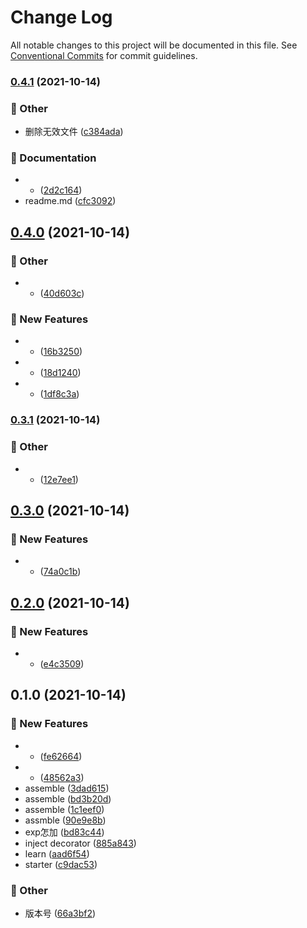 # Change Log

All notable changes to this project will be documented in this file.
See [Conventional Commits](https://conventionalcommits.org) for commit guidelines.

### [0.4.1](https://github.com/Link-X/simple-decorator/compare/v0.4.0...v0.4.1) (2021-10-14)


### :mega: Other

* 删除无效文件 ([c384ada](https://github.com/Link-X/simple-decorator/commit/c384adaedf67bf85aaf669af4f81945d28f88f92))


### :memo: Documentation

* - ([2d2c164](https://github.com/Link-X/simple-decorator/commit/2d2c1642fe2a47b9bbd5d44a29222315b9781dcf))
* readme.md ([cfc3092](https://github.com/Link-X/simple-decorator/commit/cfc309278b4276950c7a7a6264830281e604274f))



## [0.4.0](https://github.com/Link-X/simple-decorator/compare/v0.3.1...v0.4.0) (2021-10-14)


### :mega: Other

* - ([40d603c](https://github.com/Link-X/simple-decorator/commit/40d603cf148bc4ab38425a0dcb6c9438df4987e5))


### :rocket: New Features

* - ([16b3250](https://github.com/Link-X/simple-decorator/commit/16b3250934186736c0dadfd7119eedca1c88631f))
* - ([18d1240](https://github.com/Link-X/simple-decorator/commit/18d1240c7759c21fd8072c67bde840cd89a08343))
* - ([1df8c3a](https://github.com/Link-X/simple-decorator/commit/1df8c3a1a117f8163297a140e5ce7b78caeb09d0))



### [0.3.1](https://github.com/Link-X/simple-decorator/compare/v0.3.0...v0.3.1) (2021-10-14)


### :mega: Other

* - ([12e7ee1](https://github.com/Link-X/simple-decorator/commit/12e7ee1d11633eb42ea623fbc25deefb89a2ac73))



## [0.3.0](https://github.com/Link-X/simple-decorator/compare/v0.2.0...v0.3.0) (2021-10-14)


### :rocket: New Features

* - ([74a0c1b](https://github.com/Link-X/simple-decorator/commit/74a0c1bb3144ababf1b1e24f554206f69d3d1829))



## [0.2.0](https://github.com/Link-X/simple-decorator/compare/v0.1.0...v0.2.0) (2021-10-14)


### :rocket: New Features

* - ([e4c3509](https://github.com/Link-X/simple-decorator/commit/e4c3509b0cebfa3cedd9ee45b23a437a00dfec54))



## 0.1.0 (2021-10-14)


### :rocket: New Features

* - ([fe62664](https://github.com/Link-X/simple-decorator/commit/fe626645dca80e72935221351ab473f56e63b865))
* - ([48562a3](https://github.com/Link-X/simple-decorator/commit/48562a38b16928043d04e22777bd97645611a270))
* assemble ([3dad615](https://github.com/Link-X/simple-decorator/commit/3dad615d9e087a6cecf80f4d25670210cadc2af6))
* assemble ([bd3b20d](https://github.com/Link-X/simple-decorator/commit/bd3b20d1be8fc17a1efc06a3d37c31d060b07a06))
* assemble ([1c1eef0](https://github.com/Link-X/simple-decorator/commit/1c1eef0cd46725d5730f293b91172a88174d3815))
* assmble ([90e9e8b](https://github.com/Link-X/simple-decorator/commit/90e9e8b5019700f0f198b2c37c3a173500bdf90a))
* exp怎加 ([bd83c44](https://github.com/Link-X/simple-decorator/commit/bd83c44c0cfa868555069d45101285383b77ac1f))
* inject decorator ([885a843](https://github.com/Link-X/simple-decorator/commit/885a84326ac25b20143b6c8b8bc3ef2b608f7336))
* learn ([aad6f54](https://github.com/Link-X/simple-decorator/commit/aad6f549ab53578b52a1586a3a89b88fd96cdc38))
* starter ([c9dac53](https://github.com/Link-X/simple-decorator/commit/c9dac53ed229d2fe3eb49daf73b07bfd26658014))


### :mega: Other

* 版本号 ([66a3bf2](https://github.com/Link-X/simple-decorator/commit/66a3bf20ed354f0e633b10c1445934c3f84a2b4d))
